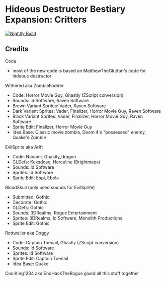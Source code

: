 # Hideous Destructor Bestiary Expansion: Critters

[![Nightly Build](https://github.com/UndeadZeratul/HDest-Critters/actions/workflows/nightly.yml/badge.svg)](https://github.com/UndeadZeratul/HDest-Critters/actions/workflows/nightly.yml)

## Credits

Code
- most of the new code is based on MatthewTheGlutton's code for hideous destructor

Withered aka ZombieFodder  
- Code: Horror Movie Guy, Ghastly (ZScript conversion)  
- Sounds: id Software, Raven Software  
- Brown Variant Sprites: Vader, Raven Software  
- Dark Variant Sprites: Vader, Finalizer, Horror Movie Guy, Raven Software  
- Black Variant Sprites: Vader, Finalizer, Horror Movie Guy, Raven Software  
- Sprite Edit: Finalizer, Horror Movie Guy  
- Idea Base: Classic movie zombie, Doom 4's "possessed" enemy, Quake's Zombie  
	
EvilSprite aka Arift  
- Code: Nanami, Ghastly_dragon  
- GLDefs: Keksdose, Herculine (Brightmaps)  
- Sounds: Id Software  
- Sprites: Id Software  
- Sprite Edit: Espi, Ebola  

BloodSkull (only used sounds for EvilSprite)  
- Submitted: Gothic  
- Decorate: Gothic  
- GLDefs: Gothic  
- Sounds: 3DRealms, Rogue Entertainment  
- Sprites: 3DRealms, Id Software, Monolith Productions  
- Sprite Edit: Gothic  

Rottweiler aka Doggy  
- Code: Captain Toenail, Ghastly (ZScript conversion)  
- Sounds: id Software  
- Sprites: id Software  
- Sprite Edit: Captain Toenail  
- Idea Base: Quake  

CoolKing1234 aka EndHackTheRogue glued all this stuff together  